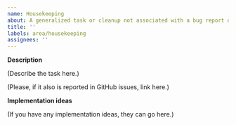 ```yaml
---
name: Housekeeping
about: A generalized task or cleanup not associated with a bug report or enhancement
title: ''
labels: area/housekeeping
assignees: ''
---
```


**Description**

(Describe the task here.)

(Please, if it also is reported in GitHub issues, link here.)

**Implementation ideas**

(If you have any implementation ideas, they can go here.)
